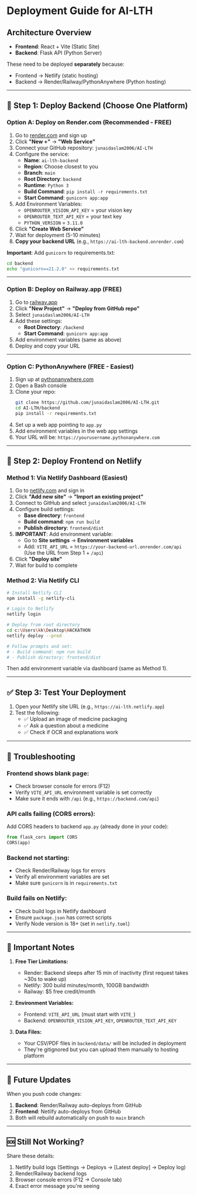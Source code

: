 # Deployment Guide for AI-LTH

## Architecture Overview
- **Frontend**: React + Vite (Static Site)
- **Backend**: Flask API (Python Server)

These need to be deployed **separately** because:
- Frontend → Netlify (static hosting)
- Backend → Render/Railway/PythonAnywhere (Python hosting)

---

## 🚀 Step 1: Deploy Backend (Choose One Platform)

### **Option A: Deploy on Render.com (Recommended - FREE)**

1. Go to [render.com](https://render.com) and sign up
2. Click **"New +"** → **"Web Service"**
3. Connect your GitHub repository: `junaidaslam2006/AI-LTH`
4. Configure the service:
   - **Name**: `ai-lth-backend`
   - **Region**: Choose closest to you
   - **Branch**: `main`
   - **Root Directory**: `backend`
   - **Runtime**: `Python 3`
   - **Build Command**: `pip install -r requirements.txt`
   - **Start Command**: `gunicorn app:app`
5. Add Environment Variables:
   - `OPENROUTER_VISION_API_KEY` = your vision key
   - `OPENROUTER_TEXT_API_KEY` = your text key
   - `PYTHON_VERSION` = `3.11.0`
6. Click **"Create Web Service"**
7. Wait for deployment (5-10 minutes)
8. **Copy your backend URL** (e.g., `https://ai-lth-backend.onrender.com`)

**Important**: Add `gunicorn` to requirements.txt:
```bash
cd backend
echo "gunicorn==21.2.0" >> requirements.txt
```

---

### **Option B: Deploy on Railway.app (FREE)**

1. Go to [railway.app](https://railway.app)
2. Click **"New Project"** → **"Deploy from GitHub repo"**
3. Select `junaidaslam2006/AI-LTH`
4. Add these settings:
   - **Root Directory**: `/backend`
   - **Start Command**: `gunicorn app:app`
5. Add environment variables (same as above)
6. Deploy and copy your URL

---

### **Option C: PythonAnywhere (FREE - Easiest)**

1. Sign up at [pythonanywhere.com](https://www.pythonanywhere.com)
2. Open a Bash console
3. Clone your repo:
   ```bash
   git clone https://github.com/junaidaslam2006/AI-LTH.git
   cd AI-LTH/backend
   pip install -r requirements.txt
   ```
4. Set up a web app pointing to `app.py`
5. Add environment variables in the web app settings
6. Your URL will be: `https://yourusername.pythonanywhere.com`

---

## 🎨 Step 2: Deploy Frontend on Netlify

### **Method 1: Via Netlify Dashboard (Easiest)**

1. Go to [netlify.com](https://www.netlify.com) and sign in
2. Click **"Add new site"** → **"Import an existing project"**
3. Connect to GitHub and select `junaidaslam2006/AI-LTH`
4. Configure build settings:
   - **Base directory**: `frontend`
   - **Build command**: `npm run build`
   - **Publish directory**: `frontend/dist`
5. **IMPORTANT**: Add environment variable:
   - Go to **Site settings** → **Environment variables**
   - Add: `VITE_API_URL` = `https://your-backend-url.onrender.com/api`
     (Use the URL from Step 1 + `/api`)
6. Click **"Deploy site"**
7. Wait for build to complete

### **Method 2: Via Netlify CLI**

```bash
# Install Netlify CLI
npm install -g netlify-cli

# Login to Netlify
netlify login

# Deploy from root directory
cd c:\Users\kk\Desktop\HACKATHON
netlify deploy --prod

# Follow prompts and set:
# - Build command: npm run build
# - Publish directory: frontend/dist
```

Then add environment variable via dashboard (same as Method 1).

---

## ✅ Step 3: Test Your Deployment

1. Open your Netlify site URL (e.g., `https://ai-lth.netlify.app`)
2. Test the following:
   - ✅ Upload an image of medicine packaging
   - ✅ Ask a question about a medicine
   - ✅ Check if OCR and explanations work

---

## 🐛 Troubleshooting

### **Frontend shows blank page:**
- Check browser console for errors (F12)
- Verify `VITE_API_URL` environment variable is set correctly
- Make sure it ends with `/api` (e.g., `https://backend.com/api`)

### **API calls failing (CORS errors):**
Add CORS headers to backend `app.py` (already done in your code):
```python
from flask_cors import CORS
CORS(app)
```

### **Backend not starting:**
- Check Render/Railway logs for errors
- Verify all environment variables are set
- Make sure `gunicorn` is in `requirements.txt`

### **Build fails on Netlify:**
- Check build logs in Netlify dashboard
- Ensure `package.json` has correct scripts
- Verify Node version is 18+ (set in `netlify.toml`)

---

## 📝 Important Notes

1. **Free Tier Limitations:**
   - Render: Backend sleeps after 15 min of inactivity (first request takes ~30s to wake up)
   - Netlify: 300 build minutes/month, 100GB bandwidth
   - Railway: $5 free credit/month

2. **Environment Variables:**
   - Frontend: `VITE_API_URL` (must start with `VITE_`)
   - Backend: `OPENROUTER_VISION_API_KEY`, `OPENROUTER_TEXT_API_KEY`

3. **Data Files:**
   - Your CSV/PDF files in `backend/data/` will be included in deployment
   - They're gitignored but you can upload them manually to hosting platform

---

## 🔄 Future Updates

When you push code changes:
1. **Backend**: Render/Railway auto-deploys from GitHub
2. **Frontend**: Netlify auto-deploys from GitHub
3. Both will rebuild automatically on push to `main` branch

---

## 🆘 Still Not Working?

Share these details:
1. Netlify build logs (Settings → Deploys → [Latest deploy] → Deploy log)
2. Render/Railway backend logs
3. Browser console errors (F12 → Console tab)
4. Exact error message you're seeing
